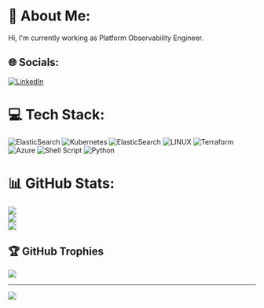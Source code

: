 # 💫 About Me:
Hi, I'm currently working as Platform Observability Engineer. 


## 🌐 Socials:
[![LinkedIn](https://img.shields.io/badge/LinkedIn-%230077B5.svg?logo=linkedin&logoColor=white)](https://linkedin.com/in/https://www.linkedin.com/in/rajeevsh990/) 

# 💻 Tech Stack:
![ElasticSearch](https://img.shields.io/badge/-ElasticSearch-005571?style=for-the-badge&logo=elasticsearch) ![Kubernetes](https://img.shields.io/badge/kubernetes-%23326ce5.svg?style=for-the-badge&logo=kubernetes&logoColor=white) ![ElasticSearch](https://img.shields.io/badge/-ElasticSearch-005571?style=for-the-badge&logo=elasticsearch) ![LINUX](https://img.shields.io/badge/Linux-FCC624?style=for-the-badge&logo=linux&logoColor=black) ![Terraform](https://img.shields.io/badge/terraform-%235835CC.svg?style=for-the-badge&logo=terraform&logoColor=white) ![Azure](https://img.shields.io/badge/azure-%230072C6.svg?style=for-the-badge&logo=azure-devops&logoColor=white) ![Shell Script](https://img.shields.io/badge/shell_script-%23121011.svg?style=for-the-badge&logo=gnu-bash&logoColor=white) ![Python](https://img.shields.io/badge/python-3670A0?style=for-the-badge&logo=python&logoColor=ffdd54)
# 📊 GitHub Stats:
![](https://github-readme-stats.vercel.app/api?username=rajeevsh990&theme=radical&hide_border=false&include_all_commits=true&count_private=true)<br/>
![](https://github-readme-streak-stats.herokuapp.com/?user=rajeevsh990&theme=radical&hide_border=false)<br/>
![](https://github-readme-stats.vercel.app/api/top-langs/?username=rajeevsh990&theme=radical&hide_border=false&include_all_commits=true&count_private=true&layout=compact)

## 🏆 GitHub Trophies
![](https://github-profile-trophy.vercel.app/?username=rajeevsh990&theme=radical&no-frame=false&no-bg=true&margin-w=4)

---
[![](https://visitcount.itsvg.in/api?id=rajeevsh990&icon=0&color=0)](https://visitcount.itsvg.in)

<!-- Proudly created with GPRM ( https://gprm.itsvg.in ) -->
